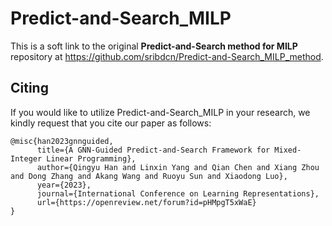 # Predict-and-Search_MILP

This is a soft link to the original **Predict-and-Search method for MILP** repository at <https://github.com/sribdcn/Predict-and-Search_MILP_method>.

## Citing

If you would like to utilize Predict-and-Search_MILP in your research, we kindly request that you cite our paper as follows:

```text
@misc{han2023gnnguided,
      title={A GNN-Guided Predict-and-Search Framework for Mixed-Integer Linear Programming}, 
      author={Qingyu Han and Linxin Yang and Qian Chen and Xiang Zhou and Dong Zhang and Akang Wang and Ruoyu Sun and Xiaodong Luo},
      year={2023},
      journal={International Conference on Learning Representations},
      url={https://openreview.net/forum?id=pHMpgT5xWaE}
}
```
